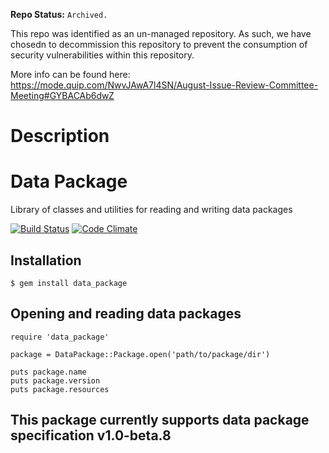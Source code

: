  **Repo Status:** `Archived.`

This repo was identified as an un-managed repository. As such, we have chosedn to decommission this repository to prevent the consumption of security vulnerabilities within this repository.

More info can be found here: https://mode.quip.com/NwvJAwA7l4SN/August-Issue-Review-Committee-Meeting#GYBACAb6dwZ

# Description

Data Package
============

Library of classes and utilities for reading and writing data packages

[![Build Status](https://magnum.travis-ci.com/mode/data_package.png?token=i2TyUW8sMD41B46pRCpz&branch=master)](https://magnum.travis-ci.com/mode/data_package)
[![Code Climate](https://codeclimate.com/repos/52aba665c7f3a33617008a7a/badges/67d2bd79537542180840/gpa.png)](https://codeclimate.com/repos/52aba665c7f3a33617008a7a/feed)

## Installation

```
$ gem install data_package
```

## Opening and reading data packages

```
require 'data_package'

package = DataPackage::Package.open('path/to/package/dir')

puts package.name
puts package.version
puts package.resources
```

## This package currently supports data package specification v1.0-beta.8